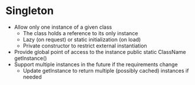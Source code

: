 Singleton
=========

* Allow only one instance of a given class
    - The class holds a reference to its only instance
    - Lazy (on request) or static initialization (on load)
    - Private constructor to restrict external instantiation
* Provide global point of access to the instance
    public static ClassName getInstance()
* Support multiple instances in the future if the requirements change
    - Update getInstance to return multiple (possibly cached) instances if needed